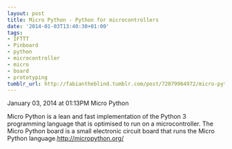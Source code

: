 ```yaml
---
layout: post
title: Micro Python - Python for microcontrollers
date: '2014-01-03T13:40:30+01:00'
tags:
- IFTTT
- Pinboard
- python
- microcontroller
- micro
- board
- prototyping
tumblr_url: http://fabiantheblind.tumblr.com/post/72079964972/micro-python-python-for-microcontrollers
---
```

January 03, 2014 at 01:13PM
Micro Python

Micro Python is a lean and fast implementation of the Python 3 programming language that is optimised to run on a microcontroller. The Micro Python board is a small electronic circuit board that runs the Micro Python language.http://micropython.org/
